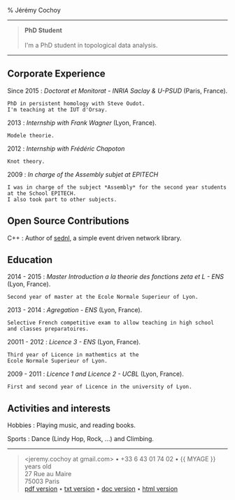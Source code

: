 % Jérémy Cochoy

----

> **PhD Student**
> \
> \
> I'm a PhD student in topological data analysis.

----

Corporate Experience
--------------------

Since 2015
:   *Doctorat et Monitorat - INRIA Saclay & U-PSUD*
    (Paris, France).

    PhD in persistent homology with Steve Oudot.
    I'm teaching at the IUT d'Orsay.

2013
:   *Internship with Frank Wagner*
    (Lyon, France).

    Modele theorie.

2012
:   *Internship with Frédéric Chapoton*

    Knot theory.

2009
:   *In charge of the Assembly subjet at EPITECH*

    I was in charge of the subject *Assembly* for the second year students
    at the School EPITECH.
    I also took part to other subjects.

Open Source Contributions
-------------------------

C++
:   Author of
    [sednl](https://github.com/zenol/sednl), a
    simple event driven network library.


Education
---------

2014 - 2015
:   *Master Introduction a la theorie des fonctions zeta et L - ENS*
    (Lyon, France).

    Second year of master at the Ecole Normale Superieur of Lyon.

2013 - 2014
:   *Agregation - ENS* (Lyon, France).

    Selective French competitive exam to allow teaching in high school
    and classes preparatoires.

20011 - 2012
:   *Licence 3 - ENS* (Lyon, France).

    Third year of Licence in mathemtics at the
    Ecole Normale Superieur of Lyon.


2009 - 2011
:   *Licence 1 and Licence 2 - UCBL* (Lyon, France).

    First and second year of Licence in the university of Lyon.

Activities and interests
------------------------

Hobbies
:   Playing music, and reading books.

Sports
:   Dance (Lindy Hop, Rock, ...) and Climbing.


----

> <jeremy.cochoy at gmail.com> • +33 6 43 01 74 02 • {{ MYAGE }} years old\
> 27 Rue au Maire\
> 75003 Paris
> \
> [pdf version](http://zenol.fr/resume/index.pdf) •
> [txt version](http://zenol.fr/resume/index.txt) •
> [doc version](http://zenol.fr/resume/index.docx) •
> [html version](http://zenol.fr/resume/index.html)
